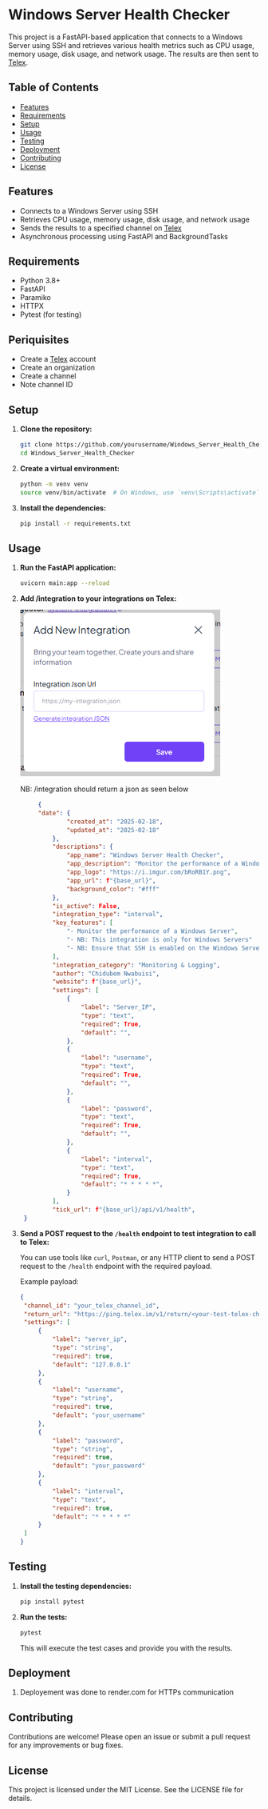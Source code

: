 # Windows Server Health Checker

This project is a FastAPI-based application that connects to a Windows Server using SSH and retrieves various health metrics such as CPU usage, memory usage, disk usage, and network usage. The results are then sent to [Telex](https://telex.im/).

## Table of Contents

- [Features](#features)
- [Requirements](#requirements)
- [Setup](#setup)
- [Usage](#usage)
- [Testing](#testing)
- [Deployment](#deployment)
- [Contributing](#contributing)
- [License](#license)

## Features

- Connects to a Windows Server using SSH
- Retrieves CPU usage, memory usage, disk usage, and network usage
- Sends the results to a specified channel on [Telex](https://telex.im/)
- Asynchronous processing using FastAPI and BackgroundTasks

## Requirements

- Python 3.8+
- FastAPI
- Paramiko
- HTTPX
- Pytest (for testing)

## Periquisites

- Create a [Telex](https://telex.im/) account
- Create an organization
- Create a channel
- Note channel ID

## Setup

1. **Clone the repository:**

   ```sh
   git clone https://github.com/yourusername/Windows_Server_Health_Checker.git
   cd Windows_Server_Health_Checker
   ```

2. **Create a virtual environment:**

   ```sh
   python -m venv venv
   source venv/bin/activate  # On Windows, use `venv\Scripts\activate`
   ```

3. **Install the dependencies:**

   ```sh
   pip install -r requirements.txt
   ```

## Usage

1. **Run the FastAPI application:**

   ```sh
   uvicorn main:app --reload
   ```

2. **Add /integration to your integrations on Telex:**

   ![add_integration_to_telex](image.png)

   NB: /integration should return a json as seen below

   ```json
        {
        "date": {
                "created_at": "2025-02-18",
                "updated_at": "2025-02-18"
            },
            "descriptions": {
                "app_name": "Windows Server Health Checker",
                "app_description": "Monitor the performance of a Windows Server",
                "app_logo": "https://i.imgur.com/bRoRB1Y.png",
                "app_url": f"{base_url}",
                "background_color": "#fff"
            },
            "is_active": False,
            "integration_type": "interval",
            "key_features": [
                "- Monitor the performance of a Windows Server",
                "- NB: This integration is only for Windows Servers"
                "- NB: Ensure that SSH is enabled on the Windows Server"
            ],
            "integration_category": "Monitoring & Logging",
            "author": "Chidubem Nwabuisi",
            "website": f"{base_url}",
            "settings": [
                {
                    "label": "Server_IP",
                    "type": "text",
                    "required": True,
                    "default": "",
                },
                {
                    "label": "username",
                    "type": "text",
                    "required": True,
                    "default": "",
                },
                {
                    "label": "password",
                    "type": "text",
                    "required": True,
                    "default": "",
                },
                {
                    "label": "interval",
                    "type": "text",
                    "required": True,
                    "default": "* * * * *",
                }
            ],
            "tick_url": f"{base_url}/api/v1/health",
    }

   ```

3. **Send a POST request to the `/health` endpoint to test integration to call to Telex:**

   You can use tools like `curl`, `Postman`, or any HTTP client to send a POST request to the `/health` endpoint with the required payload.

   Example payload:

   ```json
   {
   	"channel_id": "your_telex_channel_id",
   	"return_url": "https://ping.telex.im/v1/return/<your-test-telex-channel-id>",
   	"settings": [
   		{
   			"label": "server_ip",
   			"type": "string",
   			"required": true,
   			"default": "127.0.0.1"
   		},
   		{
   			"label": "username",
   			"type": "string",
   			"required": true,
   			"default": "your_username"
   		},
   		{
   			"label": "password",
   			"type": "string",
   			"required": true,
   			"default": "your_password"
   		},
   		{
   			"label": "interval",
   			"type": "text",
   			"required": true,
   			"default": "* * * * *"
   		}
   	]
   }
   ```

## Testing

1. **Install the testing dependencies:**

   ```sh
   pip install pytest
   ```

2. **Run the tests:**

   ```sh
   pytest
   ```

   This will execute the test cases and provide you with the results.

## Deployment

1. Deployement was done to render.com for HTTPs communication

## Contributing

Contributions are welcome! Please open an issue or submit a pull request for any improvements or bug fixes.

## License

This project is licensed under the MIT License. See the LICENSE file for details.
